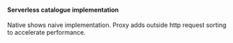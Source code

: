 #### Serverless catalogue implementation

Native shows naive implementation.
Proxy adds outside http request sorting to accelerate performance.